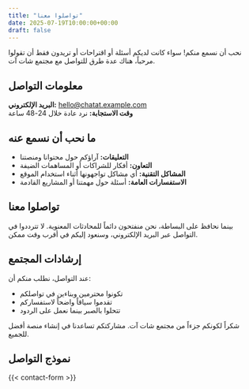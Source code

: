 ```yaml
---
title: "تواصلوا معنا"
date: 2025-07-19T10:00:00+00:00
draft: false
---
```


نحب أن نسمع منكم! سواء كانت لديكم أسئلة أو اقتراحات أو تريدون فقط أن تقولوا مرحباً، هناك عدة طرق للتواصل مع مجتمع شات آت.

## معلومات التواصل

**البريد الإلكتروني:** hello@chatat.example.com  
**وقت الاستجابة:** نرد عادة خلال 24-48 ساعة

## ما نحب أن نسمع عنه

- **التعليقات:** آراؤكم حول محتوانا ومنصتنا
- **التعاون:** أفكار للشراكات أو المساهمات الضيفة
- **المشاكل التقنية:** أي مشاكل تواجهونها أثناء استخدام الموقع
- **الاستفسارات العامة:** أسئلة حول مهمتنا أو المشاريع القادمة

## تواصلوا معنا

بينما نحافظ على البساطة، نحن منفتحون دائماً للمحادثات المعنوية. لا تترددوا في التواصل عبر البريد الإلكتروني، وسنعود إليكم في أقرب وقت ممكن.

## إرشادات المجتمع

عند التواصل، نطلب منكم أن:
- تكونوا محترمين وبناءين في تواصلكم
- تقدموا سياقاً واضحاً لاستفساركم
- تتحلوا بالصبر بينما نعمل على الردود

شكراً لكونكم جزءاً من مجتمع شات آت. مشاركتكم تساعدنا في إنشاء منصة أفضل للجميع.

## نموذج التواصل

{{< contact-form >}}

